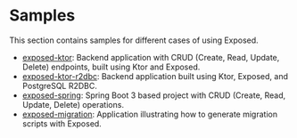 # Samples

This section contains samples for different cases of using Exposed.

- [exposed-ktor](exposed-ktor): Backend application with CRUD (Create, Read, Update, Delete) endpoints, built using Ktor and Exposed.
- [exposed-ktor-r2dbc](exposed-ktor-r2dbc): Backend application built using Ktor, Exposed, and PostgreSQL R2DBC.
- [exposed-spring](exposed-spring): Spring Boot 3 based project with CRUD (Create, Read, Update, Delete) operations.
- [exposed-migration](exposed-migration): Application illustrating how to generate migration scripts with Exposed.
